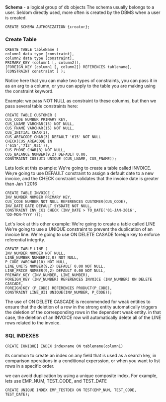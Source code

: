 
**Schema** - a logical group of db objects
The schema usually belongs to a user. Seldom directly used, more often is created by the DBMS when a user is created. 

```
CREATE SCHEMA AUTHORIZATION {creator};

```

### Create Table
```
CREATE TABLE tableName (
column1 data type [constraint],
column2 data type [constraint],
PRIMARY_KEY (column1 [, column2]),
[FOREIGN_KEY (column1 [, column2]) REFERENCES tablename],
[CONSTRAINT constraint ] );

```

Notice here that you can make two types of constraints, you can pass it in as an arg to a column, or you can apply to the table you are making using the constraint keyword.

Example: we pass NOT NULL as constraint to these columns, but then we pass several table constraints here:
```
CREATE TABLE CUSTOMER (
CUS_CODE NUMBER PRIMARY KEY,
CUS_LNAME VARCHAR(15) NOT NULL,
CUS_FNAME VARCHAR(15) NOT NULL,
CUS_INITIAL CHAR(1),
CUS_AREACODE CHAR(3) DEFAULT '615' NOT NULL
CHECK(CUS_AREACODE IN
('615','713',931')),
CUS_PHONE CHAR(8) NOT NULL,
CUS_BALANCE NUMBER(9,2) DEFAULT 0.00,
CONSTRAINT CUS)UI1 UNIQUE (CUS_LNAME, CUS_FNAME));

```

Lets look at this example:
We're going to create a table called INVOICE. We;re going to use DEFAULT constraint to assign a default date to a new invoice, and the CHECK constraint validates that the invoice date is greater than Jan 1 2016

```
CREATE TABLE INVOICE (
INV_NUMBER NUMBER PRIMARY KEY,
CUS_CODE NUMBER NOT NULL REFERENCES CUSTOMER(CUS_CODE),
INV_DATE DATE DEFAULT SYSDATE NOT NULL,
CONSTRAINT INV_CK1 CHECK (INV_DATE > TO_DATE('01-JAN-2016',
'DD-MON-YYYY')));

```
Let's look at this other example: 
We're going to create a table called LINE
We're going to use a UNIQUE constraint to prevent the duplication of an invoice line. 
We're going to use ON DELETE CASADE foreign key to enforce referential integrity.

```
CREATE TABLE LINE (
INV_NUMBER NUMBER NOT NULL,
LINE_NUMBER NUMBER(2,0) NOT NULL,
P_CODE VARCHAR(10) NOT NULL,
LINE_UNITS NUMBER(9,2) DEFAULT 0.00 NOT NULL,
LINE_PRICE NUMBER(9,2) DEFAULT 0.00 NOT NULL,
PRIMARY_KEY (INV_NUMBER, LINE_NUMBER),
FOREIGN_KEY (INV_NUMBER) REFERENCES INVOICE (INV_NUMBER) ON DELETE CASCADE,
FOREIGN)KEY (P_CODE) REFERENCES PRODUCT(P_CODE),
CONSTRAINT LINE_UI1 UNIQUE(INV_NUMBER, P_CODE));

```
The use of ON DELETE CASCADE is recommended for weak entities to ensure that the deletion of a row in the strong entity automatically triggers the deletion of the corresponding rows in the dependent weak entity. in that case, the deletion of an INVOICE row will automatically delete all of the LINE rows related to the invoice.

### SQL INDEXES
```
CREATE [UNIQUE] INDEX indexname ON tablename(column1)
```

its common to create an index on any field that is used as a search key, in comparison operations in a conditional experssion, or when you want to list rows in a specific order.

we can avoid duplication by using a unique composite index. 
For example, lets use EMP_NUM, TEST_CODE, and TEST_DATE	

```
CREATE UNIQUE INDEX EMP_TESTDEX ON TEST(EMP_NUM, TEST_CODE, TEST_DATE);
```


